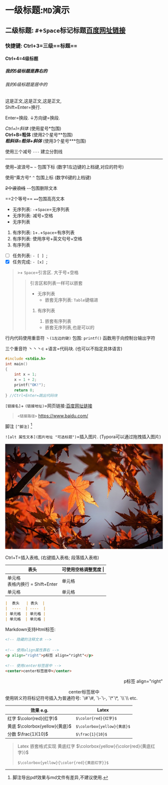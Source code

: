 # 一级标题:`MD`演示

## 二级标题: `#`+`Space`标记标题[百度网址链接](https://www.baidu.com/)

### 快捷键: Ctrl+3=三级==标题==

#### Ctrl+4=4级标题

##### 我的5级标题是靠右的

###### 我的6级标题是居中的

这是正文,这是正文,这是正文,  
Shift+Enter=换行.

Enter=换段. ↓方向键=换段.

*Ctrl+I=斜体* (使用星号\*包围)  
**Ctrl+B=粗体** (使用2个星号\*\*包围)  
***粗斜体=粗体+斜体*** (使用3个星号\*\*\*包围)

使用三个减号 `---` 建立分割线

---

使用~波浪号~ `~` 包围下标 (数字1左边键的上档键,对应的符号)

使用^乘方号^ `^` 包围上标 (数字6键的上档键)

~~2个波浪线~~ `~~`包围删除文本

==2个等号== `==`包围高亮文本

- 无序列表: `-`+`Space`=无序列表
- 无序列表: 减号+空格
- 无序列表

1. 有序列表: `1`+`.`+`Space`=有序列表
2. 有序列表: 使用序号+英文句号+空格
3. 有序列表

- [ ] 任务列表: `- [ ] `;
- [x] 任务完成: `- [x] `;

>  `>`+  `Space`=引言区. 大于号+空格
>
> > 引言区和列表一样可以嵌套
> >
> > - 无序列表
> >   - 嵌套无序列表: `Table`键缩进
> >
> > 1. 有序列表
> >
> >    1. 嵌套有序列表
> >
> >    - 嵌套无序列表,也是可以的

行内代码使用重音符 `丶(1左边的键)` 包围: `printf()` 函数用于向控制台输出字符

三个重音符 丶丶丶c +语言=代码块. (也可以不指定具体语言)

```c
#include <stdio.h>
int main()
{
    int x = 1;
    x = 1 + 2;
    printf("OK!");
    return 0;
} //Ctrl+Enter=跳出代码块
```

`[链接名]`+ `(链接地址)`=网页链接:[百度网址链接](https://www.baidu.com/)

> `<链接路径>` <https://www.baidu.com/>

脚注 ` [^脚注] ` [^脚注]

[^脚注]: 脚注导出pdf效果与md文件有差异,不建议使用.

`![alt 属性文本](图片地址 "可选标题")`=插入图片. (Typora可以通过拖拽插入图片)

![Typora设置](一级标题MD演示.assets/RGLj3oV.jpg)

Ctrl+T=插入表格, (右键插入表格; 段落插入表格)

|  表头   | 可使用空格调整宽度      \| |
|  ----  | ----  |
| 单元格<br />表格内换行 = Shift+Enter | 单元格 |
| 单元格  | 单元格 |

```markdown
|  表头   | 表头  |
|  ----  | ----  |
| 单元格  | 单元格 |
| 单元格  | 单元格 |
```

Markdown支持Html标签:

```markdown
<!-- 隐藏的注释文本 -->

<!-- 使用align属性靠右 -->
<p align="right">p标签 align="right"</p>

<!-- 使用center标签居中 -->
<center>center标签居中</center>
```

<!-- 隐藏的注释文本 -->

<p align="right">p标签 align="right"</p>
<center>center标签居中</center>
使用转义符将标记符号插入为普通符号: `\#`\#, `\-`\-, `\*`\*, `\\`\\ etc.

| 效果 e.g.                 | Latex                 |
| ------------------------ | --------------------- |
| 红字 $\color{red}{红字}$ | `$\color{red}{红字}$` |
| 黄底 $\colorbox{yellow}{黄底}$ | `$\colorbox{yellow}{黄底}$` |
| 分数 $\frac{1}{10}$       | `$\frac{1}{10}$`      |

> Latex 嵌套格式实现 黄底红字 $\colorbox{yellow}{\color{red}{黄底红字}}$
>
> `$\colorbox{yellow}{\color{red}{黄底红字}}$`
